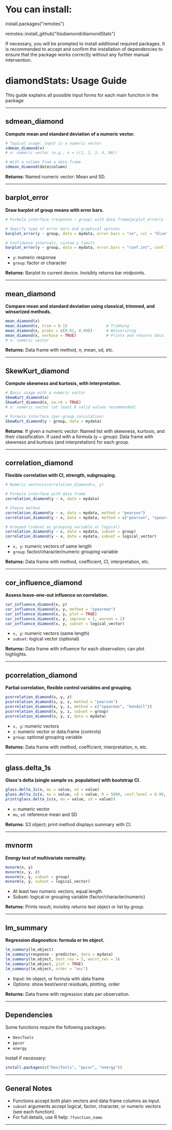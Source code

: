 # You can install:
install.packages("remotes")

remotes::install_github("itisdiamond/diamondStats")

If necessary, you will be prompted to install additional required packages.
It is recommended to accept and confirm the installation of dependencies to ensure that the package works correctly without any further manual intervention.

# diamondStats: Usage Guide

This guide explains all possible input forms for each main function in the package

---

## sdmean\_diamond

**Compute mean and standard deviation of a numeric vector.**

```r
# Typical usage: input is a numeric vector
sdmean_diamond(x)
# x: numeric vector (e.g., x = c(1, 2, 3, 4, NA))

# With a column from a data frame
sdmean_diamond(data$column)
```

**Returns:** Named numeric vector: Mean and SD.

---

## barplot\_error

**Draw barplot of group means with error bars.**

```r
# Formula interface (response ~ group) with data framearplot_error(y ~ group, data = mydata)

# Specify type of error bars and graphical options
barplot_error(y ~ group, data = mydata, error.bars = "se", col = "blue")

# Confidence intervals, custom y limits
barplot_error(y ~ group, data = mydata, error.bars = "conf.int", conf.level = 0.99, ylim = c(0, 10))
```

* `y`: numeric response
* `group`: factor or character

**Returns:** Barplot to current device. Invisibly returns bar midpoints.

---

## mean\_diamond

**Compare mean and standard deviation using classical, trimmed, and winsorized methods.**

```r
mean_diamond(x)
mean_diamond(x, trim = 0.1)                 # Trimming
mean_diamond(x, probs = c(0.01, 0.99))      # Winsorizing
mean_diamond(x, verbose = TRUE)             # Prints and returns data frame
# x: numeric vector
```

**Returns:** Data frame with method, n, mean, sd, etc.

---

## SkewKurt\_diamond

**Compute skewness and kurtosis, with interpretation.**

```r
# Basic usage with a numeric vector
SkewKurt_diamond(x)
SkewKurt_diamond(x, na.rm = TRUE)
# x: numeric vector (at least 8 valid values recommended)

# Formula interface (per-group calculation)
SkewKurt_diamond(y ~ group, data = mydata)
```

**Returns**: If given a numeric vector: Named list with skewness, kurtosis, and their classification.
If used with a formula (y ~ group): Data frame with skewness and kurtosis (and interpretation) for each group.

---

## correlation\_diamond

**Flexible correlation with CI, strength, subgrouping.**

```r
# Numeric vectors\correlation_diamond(x, y)

# Formula interface with data frame
correlation_diamond(y ~ x, data = mydata)

# Choose method
correlation_diamond(y ~ x, data = mydata, method = "pearson")
correlation_diamond(y ~ x, data = mydata, method = c("pearson", "spearman"))

# Grouped (subset as grouping variable or logical)
correlation_diamond(y ~ x, data = mydata, subset = group)
correlation_diamond(y ~ x, data = mydata, subset = logical_vector)
```

* `x, y`: numeric vectors of same length
* `group`: factor/character/numeric grouping variable

**Returns:** Data frame with method, coefficient, CI, interpretation, etc.

---

## cor\_influence\_diamond

**Assess leave-one-out influence on correlation.**

```r
cor_influence_diamond(x, y)
cor_influence_diamond(x, y, method = "spearman")
cor_influence_diamond(x, y, plot = TRUE)
cor_influence_diamond(x, y, improve = 2, worsen = 2)
cor_influence_diamond(x, y, subset = logical_vector)
```

* `x, y`: numeric vectors (same length)
* `subset`: logical vector (optional)

**Returns:** Data frame with influence for each observation; can plot highlights.

---

## pcorrelation\_diamond

**Partial correlation, flexible control variables and grouping.**

```r
pcorrelation_diamond(x, y, z)
pcorrelation_diamond(x, y, z, method = "pearson")
pcorrelation_diamond(x, y, z, method = c("spearman", "kendall"))
pcorrelation_diamond(x, y, z, subset = group)
pcorrelation_diamond(x, y, z, data = mydata)
```

* `x, y`: numeric vectors
* `z`: numeric vector or data.frame (controls)
* `group`: optional grouping variable

**Returns:** Data frame with method, coefficient, interpretation, n, etc.

---

## glass.delta\_1s

**Glass's delta (single sample vs. population) with bootstrap CI.**

```r
glass.delta_1s(x, mu = value, sd = value)
glass.delta_1s(x, mu = value, sd = value, R = 5000, conf.level = 0.99, seed = 1234)
print(glass.delta_1s(x, mu = value, sd = value))
```

* `x`: numeric vector
* `mu`, `sd`: reference mean and SD

**Returns:** S3 object; print method displays summary with CI.

---

## mvnorm

**Energy test of multivariate normality.**

```r
mvnorm(x, y)
mvnorm(x, y, z)
mvnorm(x, y, subset = group)
mvnorm(x, y, subset = logical_vector)
```

* At least two numeric vectors, equal length
* Subset: logical or grouping variable (factor/character/numeric)

**Returns:** Prints result; invisibly returns test object or list by group.

---

## lm\_summary

**Regression diagnostics: formula or lm object.**

```r
lm_summary(lm_object)
lm_summary(response ~ predictor, data = mydata)
lm_summary(lm_object, best_res = 5, worst_res = 5)
lm_summary(lm_object, plot = TRUE)
lm_summary(lm_object, order = "asc")
```

* Input: lm object, or formula with data frame
* Options: show best/worst residuals, plotting, order

**Returns:** Data frame with regression stats per observation.

---

## Dependencies

Some functions require the following packages:

* `DescTools`
* `ppcor`
* `energy`

Install if necessary:

```r
install.packages(c("DescTools", "ppcor", "energy"))
```

---

## General Notes

* Functions accept both plain vectors and data frame columns as input.
* `subset` arguments accept logical, factor, character, or numeric vectors (see each function).
* For full details, use R help: `?function_name`.

---
